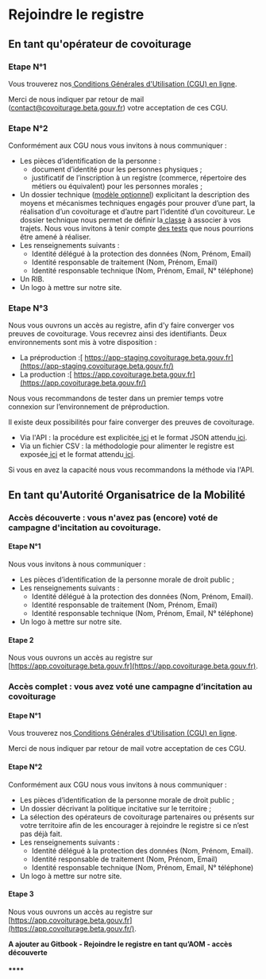 # Rejoindre le registre

## En tant qu'opérateur de covoiturage

### Etape N°1

Vous trouverez nos[ Conditions Générales d'Utilisation \(CGU\) en ligne](https://registre-preuve-de-covoiturage.gitbook.io/produit/cgu).

Merci de nous indiquer par retour de mail \(contact@covoiturage.beta.gouv.fr\) votre acceptation de ces CGU.

### Etape N°2

Conformément aux CGU nous vous invitons à nous communiquer :

* Les pièces d’identification de la personne :
  * document d’identité pour les personnes physiques ;
  * justificatif de l’inscription à un registre \(commerce, répertoire des métiers ou équivalent\) pour les personnes morales ; 
* Un dossier technique \([modèle optionnel](https://docs.google.com/document/d/1TAxFoJjywKWHsthGvknGZov-CvlL5l8f_KSnOtxjDAU/edit?usp=sharing)\) explicitant la description des moyens et mécanismes techniques engagés pour prouver d’une part, la réalisation d’un covoiturage et d’autre part l’identité d’un covoitureur. Le dossier technique nous permet de définir la[ classe](https://registre-preuve-de-covoiturage.gitbook.io/produit/specifications/classes-de-preuve-de-covoiturage) à associer à vos trajets. Nous vous invitons à tenir compte [des tests](https://docs.google.com/spreadsheets/d/1Mjp1KqQDBw3_7noW66oatN2WqpgCkY-9Ov7JFfbIZYA/edit#gid=0) que nous pourrions être amené à réaliser. 
* Les renseignements suivants :
  * Identité délégué à la protection des données \(Nom, Prénom, Email\)
  * Identité responsable de traitement \(Nom, Prénom, Email\)
  * Identité responsable technique \(Nom, Prénom, Email, N° téléphone\)
* Un RIB.
* Un logo à mettre sur notre site.

### Etape N°3

Nous vous ouvrons un accès au registre, afin d'y faire converger vos preuves de covoiturage. Vous recevrez ainsi des identifiants. Deux environnements sont mis à votre disposition :

* La préproduction :[ https://app-staging.covoiturage.beta.gouv.fr](https://app-staging.covoiturage.beta.gouv.fr/)  
* La production :[ https://app.covoiturage.beta.gouv.fr](https://app.covoiturage.beta.gouv.fr/)

Nous vous recommandons de tester dans un premier temps votre connexion sur l’environnement de préproduction.

Il existe deux possibilités pour faire converger des preuves de covoiturage.

* Via l'API : la procédure est explicitée[ ici](https://registre-preuve-de-covoiturage.gitbook.io/produit/api/envoyer-des-trajets) et le format JSON attendu[ ici](https://registre-preuve-de-covoiturage.gitbook.io/produit/api/schema-json).
* Via un fichier CSV : la méthodologie pour alimenter le registre est exposée[ ici](https://registre-preuve-de-covoiturage.gitbook.io/produit/mode-demploi/alimenter-le-registre-via-des-tableurs) et le format attendu[ ici](https://registre-preuve-de-covoiturage.gitbook.io/produit/api/schema-csv).

Si vous en avez la capacité nous vous recommandons la méthode via l'API.

## En tant qu'Autorité Organisatrice de la Mobilité

### Accès découverte : vous n'avez pas \(encore\) voté de campagne d'incitation au covoiturage.

#### Etape N°1 

Nous vous invitons à nous communiquer : 

* Les pièces d’identification de la personne morale de droit public ; 
* Les renseignements suivants : 
  * Identité délégué à la protection des données \(Nom, Prénom, Email\). 
  * Identité responsable de traitement \(Nom, Prénom, Email\) 
  * Identité responsable technique \(Nom, Prénom, Email, N° téléphone\) 
* Un logo à mettre sur notre site.

#### Etape 2 

Nous vous ouvrons un accès au registre sur [https://app.covoiturage.beta.gouv.fr](https://app.covoiturage.beta.gouv.fr).

### Accès complet : vous avez voté une campagne d’incitation au covoiturage

#### Etape N°1

Vous trouverez nos[ Conditions Générales d'Utilisation \(CGU\) en ligne](https://registre-preuve-de-covoiturage.gitbook.io/produit/cgu).

Merci de nous indiquer par retour de mail votre acceptation de ces CGU.

#### Etape N°2

Conformément aux CGU nous vous invitons à nous communiquer :

* Les pièces d’identification de la personne morale de droit public ; 
* Un dossier décrivant la politique incitative sur le territoire ;
* La sélection des opérateurs de covoiturage partenaires ou présents sur votre territoire afin de les encourager à rejoindre le registre si ce n’est pas déjà fait. 
* Les renseignements suivants :
  * Identité délégué à la protection des données \(Nom, Prénom, Email\).
  * Identité responsable de traitement \(Nom, Prénom, Email\)
  * Identité responsable technique \(Nom, Prénom, Email, N° téléphone\)
* Un logo à mettre sur notre site.

#### **Etape 3**

Nous vous ouvrons un accès au registre sur [https://app.covoiturage.beta.gouv.fr](https://app.covoiturage.beta.gouv.fr/).

  
  
**A ajouter au Gitbook - Rejoindre le registre en tant qu’AOM - accès découverte**

#### \*\*\*\*


